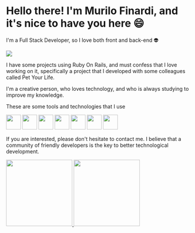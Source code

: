 # Hello there! I'm Murilo Finardi, and it's nice to have you here 😄

I'm a Full Stack Developer, so I love both front and back-end 👽

![](https://www.alura.com.br/artigos/assets/como-criar-um-readme-para-seu-perfil-github/imagem14.gif)

I have some projects using Ruby On Rails, and must confess that I love working on it, specifically a project that I developed with some colleagues called Pet Your Life.

I'm a creative person, who loves technology, and who is always studying to improve my knowledge.


These are some tools and technologies that I use

<p float="left">
   <img src="https://cdn.jsdelivr.net/gh/devicons/devicon/icons/ruby/ruby-original-wordmark.svg" width="40" height="40"/>
   <img src="https://cdn.jsdelivr.net/gh/devicons/devicon/icons/html5/html5-original-wordmark.svg" width="40" height="40"/>
   <img src="https://cdn.jsdelivr.net/gh/devicons/devicon/icons/css3/css3-original-wordmark.svg" width="40" height="40"/>
   <img src="https://cdn.jsdelivr.net/gh/devicons/devicon/icons/javascript/javascript-original.svg" width="40" height="40"/>
   <img src="https://cdn.jsdelivr.net/gh/devicons/devicon/icons/git/git-original-wordmark.svg" width="40" height="40"/>
   <img src="https://cdn.jsdelivr.net/gh/devicons/devicon/icons/ubuntu/ubuntu-plain-wordmark.svg" width="40" height="40"/>
   <img src="https://cdn.jsdelivr.net/gh/devicons/devicon/icons/postgresql/postgresql-original-wordmark.svg" width="40" height="40"/>
</p> 
          

If you are interested, please don't hesitate to contact me.
I believe that a community of friendly developers is the key to better technological development.



<div>
<a href="https://github.com/MuriloFin">
<img height="180em" src="https://github-readme-stats.vercel.app/api/top-langs/?username=MuriloFin&layout=compact&langs_count=7&theme=dracula"/>
<img height="180em" src="https://github-readme-stats.vercel.app/api?username=MuriloFin&show_icons=true&theme=dracula&include_all_commits=true&count_private=true"/>
</div>
<!--
**MuriloFin/MuriloFin** is a ✨ _special_ ✨ repository because its `README.md` (this file) appears on your GitHub profile.

Here are some ideas to get you started:

- 🔭 I’m currently working on ...
- 🌱 I’m currently learning ...
- 👯 I’m looking to collaborate on ...
- 🤔 I’m looking for help with ...
- 💬 Ask me about ...
- 📫 How to reach me: ...
- 😄 Pronouns: ...
- ⚡ Fun fact: ...
-->
